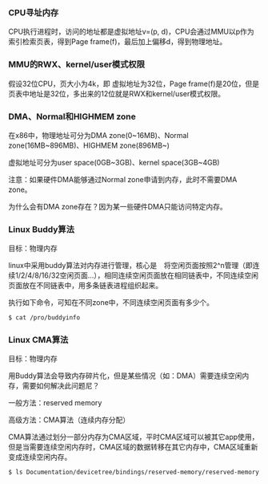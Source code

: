 ### CPU寻址内存

CPU执行进程时，访问的地址都是虚拟地址v=(p, d)，CPU会通过MMU以p作为索引检索页表，得到Page frame(f)，最后加上偏移d，得到物理地址。

### MMU的RWX、kernel/user模式权限

假设32位CPU，页大小为4k，即 虚拟地址为32位，Page frame(f)是20位，但是页表中地址是32位，多出来的12位就是RWX和kernel/user模式权限。

### DMA、Normal和HIGHMEM zone

在x86中，物理地址可分为DMA zone(0~16MB)、Normal zone(16MB~896MB)、HIGHMEM zone(896MB~)

虚拟地址可分为user space(0GB~3GB)、kernel space(3GB~4GB)

注意：如果硬件DMA能够通过Normal zone申请到内存，此时不需要DMA zone。

为什么会有DMA zone存在？因为某一些硬件DMA只能访问特定内存。

### Linux Buddy算法

目标：物理内存

linux中采用buddy算法对内存进行管理，核心是　将空闲页面按照2^n管理（即连续1/2/4/8/16/32空闲页面...），相同连续空闲页面放在相同链表中，不同连续空闲页面放在不同链表中，用多条链表进程组织起来。

执行如下命令，可知在不同zone中，不同连续空闲页面有多少个。

```bash
$ cat /pro/buddyinfo
```

### Linux CMA算法

目标：物理内存

用Buddy算法会导致内存碎片化，但是某些情况（如：DMA）需要连续空闲内存，需要如何解决此问题尼？

一般方法：reserved memory

高级方法：CMA算法（连续内存分配）

CMA算法通过划分一部分内存为CMA区域，平时CMA区域可以被其它app使用，但是当需要连续空闲内存时，CMA区域的数据转移在其它内存中，CMA区域重新变成连续空闲内存。

```bash
$ ls Documentation/devicetree/bindings/reserved-memory/reserved-memory.txt
```

